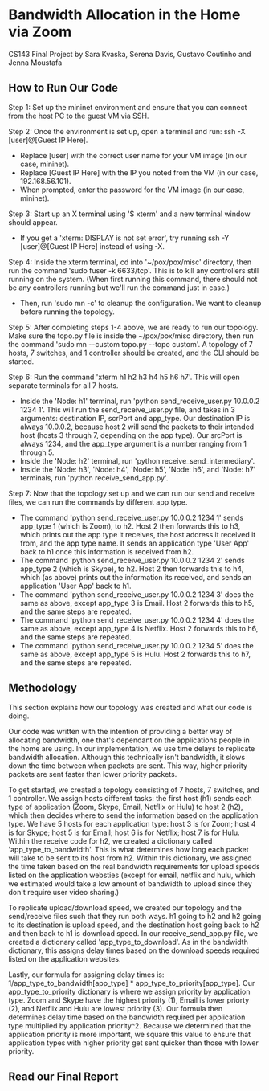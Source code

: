 # Bandwidth Allocation in the Home via Zoom
CS143 Final Project by Sara Kvaska, Serena Davis, Gustavo Coutinho and Jenna Moustafa

## How to Run Our Code
Step 1: Set up the mininet environment and ensure that you can connect from the host PC to the guest VM via SSH.

Step 2: Once the environment is set up, open a terminal and run: ssh -X [user]@[Guest IP Here]. 
  - Replace [user] with the correct user name for your VM image (in our case, mininet). 
  - Replace [Guest IP Here] with the IP you noted from the VM (in our case, 192.168.56.101). 
  - When prompted, enter the password for the VM image (in our case, mininet). 
  
 Step 3: Start up an X terminal using '$ xterm' and a new terminal window should appear. 
  - If you get a 'xterm: DISPLAY is not set error', try running ssh -Y [user]@[Guest IP Here] instead of using -X.
  
 Step 4: Inside the xterm terminal, cd into '~/pox/pox/misc' directory, then run the command 'sudo fuser -k 6633/tcp'. This is to kill any controllers still running on the system. (When first running this command, there should not be any controllers running but we'll run the command just in case.)
  - Then, run 'sudo mn -c' to cleanup the configuration. We want to cleanup before running the topology. 
  
 Step 5: After completing steps 1-4 above, we are ready to run our topology. Make sure the topo.py file is inside the ~/pox/pox/misc directory, then run the command 'sudo mn --custom topo.py --topo custom'. A topology of 7 hosts, 7 switches, and 1 controller should be created, and the CLI should be started. 
 
 Step 6: Run the command 'xterm h1 h2 h3 h4 h5 h6 h7'. This will open separate terminals for all 7 hosts. 
  - Inside the 'Node: h1' terminal, run 'python send_receive_user.py 10.0.0.2 1234 1'. This will run the send_receive_user.py file, and takes in 3 arguments: 
  destination IP, scrPort and app_type. Our destination IP is always 10.0.0.2, because host 2 will send the packets to their intended host (hosts 3 through 7, depending on the app type). Our srcPort is always 1234, and the app_type argument is a number ranging from 1 through 5. 
  - Inside the 'Node: h2' terminal, run 'python receive_send_intermediary'.  
  - Inside the 'Node: h3', 'Node: h4', 'Node: h5', 'Node: h6', and 'Node: h7' terminals, run 'python receive_send_app.py'. 

Step 7: Now that the topology set up and we can run our send and receive files, we can run the commands by different app type.
  - The command 'python send_receive_user.py 10.0.0.2 1234 1' sends app_type 1 (which is Zoom), to h2. Host 2 then forwards this to h3, which prints out the app type it receives, the host address it received it from, and the app type name. It sends an application type 'User App' back to h1 once this information is received from h2.
  - The command 'python send_receive_user.py 10.0.0.2 1234 2' sends app_type 2 (which is Skype), to h2. Host 2 then forwards this to h4, which (as above) prints out the information its received, and sends an application 'User App' back to h1.
  - The command 'python send_receive_user.py 10.0.0.2 1234 3' does the same as above, except app_type 3 is Email. Host 2 forwards this to h5, and the same steps are repeated.
  - The command 'python send_receive_user.py 10.0.0.2 1234 4' does the same as above, except app_type 4 is Netflix. Host 2 forwards this to h6, and the same steps are repeated.
  - The command 'python send_receive_user.py 10.0.0.2 1234 5' does the same as above, except app_type 5 is Hulu. Host 2 forwards this to h7, and the same steps are repeated. 
  
## Methodology

This section explains how our topology was created and what our code is doing. 

Our code was written with the intention of providing a better way of allocating bandwidth, one that's dependant on the applications people in the home are using. In our implementation, we use time delays to replicate bandwidth allocation. Although this technically isn't bandwidth, it slows down the time between when packets are sent. This way, higher priority packets are sent faster than lower priority packets. 

To get started, we created a topology consisting of 7 hosts, 7 switches, and 1 controller. We assign hosts different tasks: the first host (h1) sends each type of application (Zoom, Skype, Email, Netflix or Hulu) to host 2 (h2), which then decides where to send the information based on the application type. We have 5 hosts for each application type: host 3 is for Zoom; host 4 is for Skype; host 5 is for Email; host 6 is for Netflix; host 7 is for Hulu. Within the receive code for h2, we created a dictionary called 'app_type_to_bandwidth'. This is what determines how long each packet will take to be sent to its host from h2. Within this dictionary, we assigned the time taken based on the real bandwidth requirements for upload speeds listed on the application websties (except for email, netflix and hulu, which we estimated would take a low amount of bandwidth to upload since they don't require user video sharing.) 

To replicate upload/download speed, we created our topology and the send/receive files such that they run both ways. h1 going to h2 and h2 going to its destination is upload speed, and the destination host going back to h2 and then back to h1 is download speed. In our receive_send_app.py file, we created a dictionary called 'app_type_to_download'. As in the bandwidth dictionary, this assigns delay times based on the download speeds required listed on the application websites. 

Lastly, our formula for assigning delay times is: 1/app_type_to_bandwidth[app_type] * app_type_to_priority[app_type]. Our app_type_to_priority dictionary is where we assign priority by application type. Zoom and Skype have the highest priority (1), Email is lower priorty (2), and Netflix and Hulu are lowest priority (3). Our formula then determines delay time based on the bandwidth required per application type multiplied by application priority^2. Because we determined that the application priority is more important, we square this value to ensure that application types with higher priority get sent quicker than those with lower priority.

## Read our Final Report
